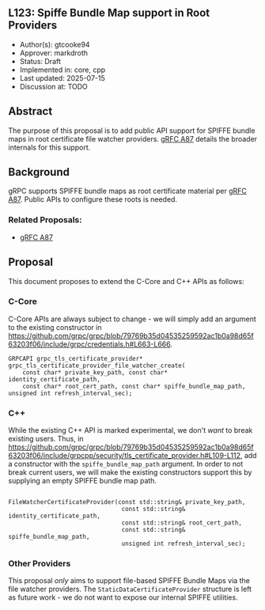 L123: Spiffe Bundle Map support in Root Providers
----
* Author(s): gtcooke94
* Approver: markdroth
* Status: Draft
* Implemented in: core, cpp
* Last updated: 2025-07-15
* Discussion at: TODO

## Abstract

The purpose of this proposal is to add public API support for SPIFFE bundle maps in root certificate file watcher providers. [gRFC A87](https://github.com/grpc/proposal/blob/master/A87-mtls-spiffe-support.md) details the broader internals for this support.

## Background

gRPC supports SPIFFE bundle maps as root certificate material per [gRFC A87](https://github.com/grpc/proposal/blob/master/A87-mtls-spiffe-support.md). Public APIs to configure these roots is needed.

### Related Proposals:
* [gRFC A87](https://github.com/grpc/proposal/blob/master/A87-mtls-spiffe-support.md)

## Proposal

This document proposes to extend the C-Core and C++ APIs as follows:


### C-Core
C-Core APIs are always subject to change - we will simply add an argument to the existing constructor in https://github.com/grpc/grpc/blob/79769b35d04535259592ac1b0a98d65f63203f06/include/grpc/credentials.h#L663-L666.
```
GRPCAPI grpc_tls_certificate_provider*
grpc_tls_certificate_provider_file_watcher_create(
    const char* private_key_path, const char* identity_certificate_path,
    const char* root_cert_path, const char* spiffe_bundle_map_path, unsigned int refresh_interval_sec);
```

### C++
While the existing C++ API is marked experimental, we don't _want_ to break existing users. Thus, in https://github.com/grpc/grpc/blob/79769b35d04535259592ac1b0a98d65f63203f06/include/grpcpp/security/tls_certificate_provider.h#L109-L112, add a constructor with the `spiffe_bundle_map_path` argument.
In order to not break current users, we will make the existing constructors support this by supplying an empty SPIFFE bundle map path.
```

FileWatcherCertificateProvider(const std::string& private_key_path,
                                const std::string& identity_certificate_path,
                                const std::string& root_cert_path,
                                const std::string& spiffe_bundle_map_path,
                                unsigned int refresh_interval_sec);
```

### Other Providers
This proposal _only_ aims to support file-based SPIFFE Bundle Maps via the file watcher providers. The `StaticDataCertificateProvider` structure is left as future work - we do not want to expose our internal SPIFFE utilities.